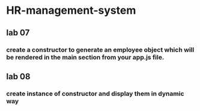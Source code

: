 # HR-management-system
## lab 07
 ### create a constructor to generate an employee object which will be rendered in the main section from your app.js file.
## lab 08
### create instance of constructor and display them in dynamic way
